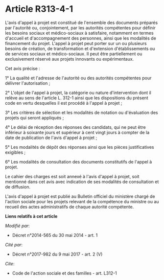 # Article R313-4-1

L'avis d'appel à projet est constitué de l'ensemble des documents préparés par l'autorité ou, conjointement, par les
autorités compétentes pour définir les besoins sociaux et médico-sociaux à satisfaire, notamment en termes d'accueil et
d'accompagnement des personnes, ainsi que les modalités de financement du projet. L'appel à projet peut porter sur un ou
plusieurs besoins de création, de transformation et d'extension d'établissements ou de services sociaux et médico-sociaux. Il
peut être partiellement ou exclusivement réservé aux projets innovants ou expérimentaux. 

Cet avis précise : 

1° La qualité et l'adresse de l'autorité ou des autorités compétentes pour délivrer l'autorisation ; 

2° L'objet de l'appel à projet, la catégorie ou nature d'intervention dont il relève au sens de l'article L. 312-1 ainsi que
les dispositions du présent code en vertu desquelles il est procédé à l'appel à projet ; 

3° Les critères de sélection et les modalités de notation ou d'évaluation des projets qui seront appliqués ; 

4° Le délai de réception des réponses des candidats, qui ne peut être inférieur à soixante jours et supérieur à cent vingt
jours à compter de la date de publication de l'avis d'appel à projet ; 

5° Les modalités de dépôt des réponses ainsi que les pièces justificatives exigibles ; 

6° Les modalités de consultation des documents constitutifs de l'appel à projet. 

Le cahier des charges est soit annexé à l'avis d'appel à projet, soit mentionné dans cet avis avec indication de ses
modalités de consultation et de diffusion. 

L'avis d'appel à projet est publié au Bulletin officiel du ministère chargé de l'action sociale pour les projets relevant de
la compétence du ministre ou au recueil des actes administratifs de chaque autorité compétente.

**Liens relatifs à cet article**

_Modifié par_:

  - Décret n°2014-565 du 30 mai 2014 - art. 1

_Cité par_:

  - Décret n°2017-982 du 9 mai 2017 - art. 2 (V)

_Cite_:

  - Code de l'action sociale et des familles - art. L312-1
